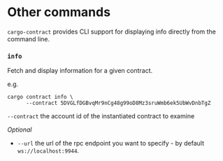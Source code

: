 # Other commands
`cargo-contract` provides CLI support for displaying info directly from the command
line.

### `info`

Fetch and display information for a given contract.

e.g.

```
cargo contract info \
      --contract 5DVGLfDGBvqMr9nCg48g99oD8Mz3sruWmb6ek5UbWvDnbTgZ
```

`--contract` the account id of the instantiated contract to examine

*Optional*
- `--url` the url of the rpc endpoint you want to specify - by default `ws://localhost:9944`.
